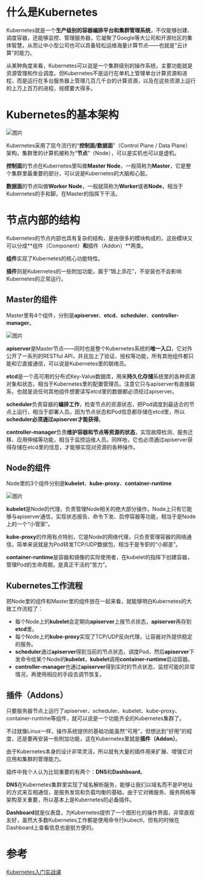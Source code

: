 # 什么是Kubernetes

Kubernetes就是一个**生产级别的容器编排平台和集群管理系统**，不仅能够创建、调度容器，还能够监控、管理服务器，它凝聚了Google等大公司和开源社区的集体智慧，从而让中小型公司也可以具备轻松运维海量计算节点——也就是“云计算”的能力。

从某种角度来看，Kubernetes可以说是一个集群级别的操作系统，主要功能就是资源管理和作业调度。但Kubernetes不是运行在单机上管理单台计算资源和进程，而是运行在多台服务器上管理几百几千台的计算资源，以及在这些资源上运行的上万上百万的进程，规模要大得多。

# Kubernetes的基本架构

![图片](D:\githubRepository\knowledge-base\计算机知识\Docker&K8s\image\k8s架构.png)

Kubernetes采用了现今流行的“**控制面/数据面**”（Control Plane / Data Plane）架构，集群里的计算机被称为“**节点**”（Node），可以是实机也可以是虚机。

**控制面**的节点在Kubernetes里叫做**Master Node**，一般简称为**Master**，它是整个集群里最重要的部分，可以说是Kubernetes的大脑和心脏。

**数据面**的节点叫做**Worker Node**，一般就简称为**Worker**或者**Node**，相当于Kubernetes的手和脚，在Master的指挥下干活。

# 节点内部的结构

Kubernetes的节点内部也具有复杂的结构，是由很多的模块构成的，这些模块又可以分成**组件（Component）**和**插件（Addon）**两类。

**组件**实现了Kubernetes的核心功能特性。

**插件**则是Kubernetes的一些附加功能，属于“锦上添花”，不安装也不会影响Kubernetes的正常运行。

## Master的组件

Master里有4个组件，分别是**apiserver**、**etcd**、**scheduler**、**controller-manager**。

![图片](D:\githubRepository\knowledge-base\计算机知识\Docker&K8s\image\K8sMaster.png)

**apiserver**是Master节点——同时也是整个Kubernetes系统的**唯一入口**，它对外公开了一系列的RESTful API，并且加上了验证、授权等功能，所有其他组件都只能和它直接通信，可以说是Kubernetes里的联络员。

**etcd**是一个高可用的分布式Key-Value数据库，用来**持久化存储**系统里的各种资源对象和状态，相当于Kubernetes里的配置管理员。注意它只与apiserver有直接联系，也就是说任何其他组件想要读写etcd里的数据都必须经过apiserver。

**scheduler**负责容器的**编排工作**，检查节点的资源状态，把Pod调度到最适合的节点上运行，相当于部署人员。因为节点状态和Pod信息都存储在etcd里，所以**scheduler必须通过apiserver才能获得**。

**controller-manager**负责**维护容器和节点等资源的状态**，实现故障检测、服务迁移、应用伸缩等功能，相当于监控运维人员。同样地，它也必须通过apiserver获得存储在etcd里的信息，才能够实现对资源的各种操作。

## Node的组件

Node里的3个组件分别是**kubelet**、**kube-proxy**、**container-runtime**

![图片](D:\githubRepository\knowledge-base\计算机知识\Docker&K8s\image\k8sNode.png)

**kubelet**是Node的代理，负责管理Node相关的绝大部分操作，Node上只有它能够与apiserver通信，实现状态报告、命令下发、启停容器等功能，相当于是Node上的一个“小管家”。

**kube-proxy**的作用有点特别，它是Node的网络代理，只负责管理容器的网络通信，简单来说就是为Pod转发TCP/UDP数据包，相当于是专职的“小邮差”。

**container-runtime**是容器和镜像的实际使用者，在kubelet的指挥下创建容器，管理Pod的生命周期，是真正干活的“苦力”。

## Kubernetes工作流程

把Node里的组件和Master里的组件放在一起来看，就能够明白Kubernetes的大致工作流程了：

- 每个Node上的**kubelet**会定期向**apiserver**上报节点状态，**apiserver**再存到**etcd**里。
- 每个Node上的**kube-proxy**实现了TCP/UDP反向代理，让容器对外提供稳定的服务。
- **scheduler**通过**apiserver**得到当前的节点状态，调度Pod，然后**apiserver**下发命令给某个Node的**kubelet**，**kubelet**调用**container-runtime**启动容器。
- **controller-manager**也通过**apiserver**得到实时的节点状态，监控可能的异常情况，再使用相应的手段去调节恢复。

## 插件（Addons）

只要服务器节点上运行了apiserver、scheduler、kubelet、kube-proxy、container-runtime等组件，就可以说是一个功能齐全的Kubernetes集群了。

不过就像Linux一样，操作系统提供的基础功能虽然“可用”，但想达到“好用”的程度，还是要再安装一些附加功能，这在Kubernetes里就是**插件（Addon）**。

由于Kubernetes本身的设计非常灵活，所以就有大量的插件用来扩展、增强它对应用和集群的管理能力。

插件中我个人认为比较重要的有两个：**DNS**和**Dashboard**。

**DNS**在Kubernetes集群里实现了域名解析服务，能够让我们以域名而不是IP地址的方式来互相通信，是服务发现和负载均衡的基础。由于它对微服务、服务网格等架构至关重要，所以基本上是Kubernetes的必备插件。

**Dashboard**就是仪表盘，为Kubernetes提供了一个图形化的操作界面，非常直观友好，虽然大多数Kubernetes工作都是使用命令行kubectl，但有的时候在Dashboard上查看信息也是挺方便的。

# 参考

[Kubernetes入门实战课](https://learn.lianglianglee.com/%e4%b8%93%e6%a0%8f/Kubernetes%e5%85%a5%e9%97%a8%e5%ae%9e%e6%88%98%e8%af%be/09%20%e8%b5%b0%e8%bf%91%e4%ba%91%e5%8e%9f%e7%94%9f%ef%bc%9a%e5%a6%82%e4%bd%95%e5%9c%a8%e6%9c%ac%e6%9c%ba%e6%90%ad%e5%bb%ba%e5%b0%8f%e5%b7%a7%e5%ae%8c%e5%a4%87%e7%9a%84Kubernetes%e7%8e%af%e5%a2%83.md)